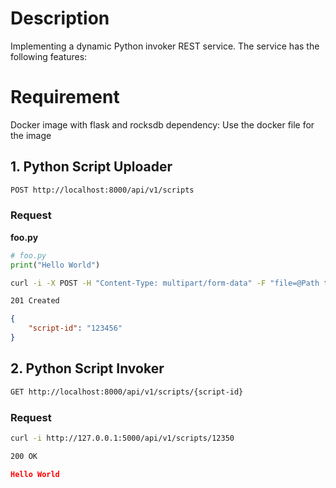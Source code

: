 # Description

Implementing a dynamic Python invoker REST service. The service has the following features:

# Requirement
Docker image with flask and rocksdb dependency: Use the docker file for the image

## 1. Python Script Uploader

```bash
POST http://localhost:8000/api/v1/scripts
```

### Request

__foo.py__

```python
# foo.py
print("Hello World")
```

```bash
curl -i -X POST -H "Content-Type: multipart/form-data" -F "file=@Path to local file" "http://127.0.0.1:5000/api/v1/scripts"
```

```bash
201 Created
```

```json
{
    "script-id": "123456"
}
```

## 2. Python Script Invoker

```bash
GET http://localhost:8000/api/v1/scripts/{script-id}
```

### Request

```bash
curl -i http://127.0.0.1:5000/api/v1/scripts/12350
```

```bash
200 OK
```

```json
Hello World
```



